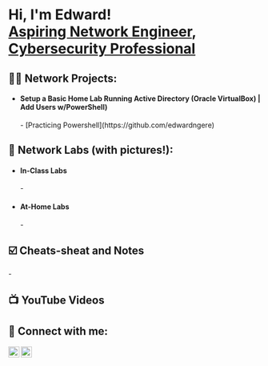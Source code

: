 <h1>Hi, I'm Edward! <br/><a href="https://github.com/edwardungere">Aspiring Network Engineer</a>, <a href="https://www.linkedin.com/in/edward-ngere/">Cybersecurity Professional</a></h1>

<h2>👨‍💻 Network Projects:</h2>

- <h4>Setup a Basic Home Lab Running Active Directory (Oracle VirtualBox) | Add Users w/PowerShell)</h4>
  - [Practicing Powershell](https://github.com/edwardngere)

<h2>🛜 Network Labs (with pictures!):</h2>

- <h4>In-Class Labs</h4>
  - 
    
- <h4>At-Home Labs</h4>
  -
  
<h2>☑️ Cheats-sheat and Notes</h2>
  - 

<h2>📺 YouTube Videos</h2>


<h2> 🤳 Connect with me:</h2>

[<img align="left" alt="Edward | YouTube" width="22px" src="https://cdn.jsdelivr.net/npm/simple-icons@v3/icons/youtube.svg" />][youtube]
[<img align="left" alt="Edward | LinkedIn" width="22px" src="https://cdn.jsdelivr.net/npm/simple-icons@v3/icons/linkedin.svg" />][linkedin]

[youtube]: https://www.youtube.com/@EdwardNgere
[linkedin]: https://www.linkedin.com/in/edward-ngere/
